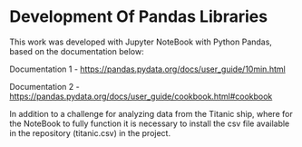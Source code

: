 # Development Of Pandas Libraries
This work was developed with Jupyter NoteBook with Python Pandas, based on the documentation below:

Documentation 1 - 
https://pandas.pydata.org/docs/user_guide/10min.html

Documentation 2 - 
https://pandas.pydata.org/docs/user_guide/cookbook.html#cookbook

In addition to a challenge for analyzing data from the Titanic ship, where for the NoteBook to fully function it is necessary to install the csv file available in the repository (titanic.csv) in the project.
